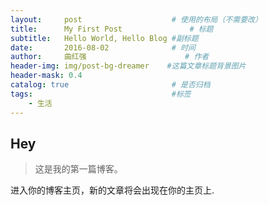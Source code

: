 ```yaml
---
layout:     post                    # 使用的布局（不需要改）
title:      My First Post               # 标题 
subtitle:   Hello World, Hello Blog #副标题
date:       2016-08-02              # 时间
author:     曲红强                      # 作者
header-img: img/post-bg-dreamer    #这篇文章标题背景图片
header-mask: 0.4
catalog: true                       # 是否归档
tags:                               #标签
    - 生活
---
```


## Hey
>这是我的第一篇博客。

进入你的博客主页，新的文章将会出现在你的主页上.